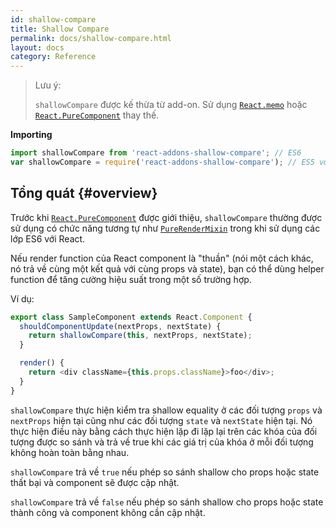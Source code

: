 ```yaml
---
id: shallow-compare
title: Shallow Compare
permalink: docs/shallow-compare.html
layout: docs
category: Reference
---
```


> Lưu ý:
>
> `shallowCompare` được kế thừa từ add-on. Sử dụng [`React.memo`](/docs/react-api.html#reactmemo) hoặc [`React.PureComponent`](/docs/react-api.html#reactpurecomponent) thay thế.

**Importing**

```javascript
import shallowCompare from 'react-addons-shallow-compare'; // ES6
var shallowCompare = require('react-addons-shallow-compare'); // ES5 với npm
```

## Tổng quát {#overview}


Trước khi [`React.PureComponent`](/docs/react-api.html#reactpurecomponent) được giới thiệu, `shallowCompare` thường được sử dụng có chức năng tương tự như [`PureRenderMixin`](pure-render-mixin.html) trong khi sử dụng các lớp ES6 với React.

Nếu render function của React component là "thuần" (nói một cách khác, nó trả về cùng một kết quả với cùng props và state), bạn có thể dùng helper function để tăng cường hiệu suất trong một số trường hợp.


Ví dụ:

```js
export class SampleComponent extends React.Component {
  shouldComponentUpdate(nextProps, nextState) {
    return shallowCompare(this, nextProps, nextState);
  }

  render() {
    return <div className={this.props.className}>foo</div>;
  }
}
```

`shallowCompare` thực hiện kiểm tra shallow equality ở các đối tượng `props` và `nextProps` hiện tại cũng như các đối tượng `state` và `nextState` hiện tại. Nó thực hiện điều này bằng cách thực hiện lặp đi lặp lại trên các khóa của đối tượng được so sánh và trả về true khi các giá trị của khóa ở mỗi đối tượng không hoàn toàn bằng nhau.

`shallowCompare` trả về `true` nếu phép so sánh shallow cho props hoặc state thất bại và component sẽ được cập nhật.

`shallowCompare` trả về `false` nếu phép so sánh shallow cho props hoặc state thành công và component không cần cập nhật.

